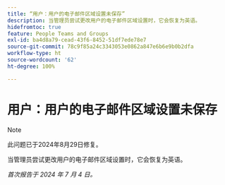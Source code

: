 ```yaml
---
title: “用户：用户的电子邮件区域设置未保存”
description: 当管理员尝试更改用户的电子邮件区域设置时，它会恢复为英语。
hidefromtoc: true
feature: People Teams and Groups
exl-id: ba4d8a79-cead-43f6-8452-51df7ede78e7
source-git-commit: 78c9f85a24c3343053e0862a847e6b6e9b0b2dfa
workflow-type: ht
source-wordcount: '62'
ht-degree: 100%

---
```


# 用户：用户的电子邮件区域设置未保存

>[!NOTE]
>
>此问题已于2024年8月29日修复。

当管理员尝试更改用户的电子邮件区域设置时，它会恢复为英语。

_首次报告于 2024 年 7 月 4 日。_
